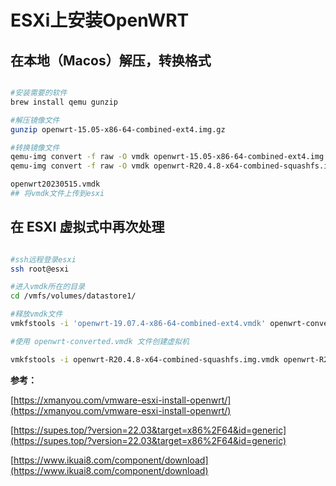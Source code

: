 # ESXi上安装OpenWRT

## 在本地（Macos）解压，转换格式

```bash

#安装需要的软件
brew install qemu gunzip

#解压镜像文件
gunzip openwrt-15.05-x86-64-combined-ext4.img.gz

#转换镜像文件
qemu-img convert -f raw -O vmdk openwrt-15.05-x86-64-combined-ext4.img openwrt-15.05-x86-64-combined-ext4.vmdk
qemu-img convert -f raw -O vmdk openwrt-R20.4.8-x64-combined-squashfs.img openwrt-R20.4.8-x64-combined-squashfs.img.vmdk

openwrt20230515.vmdk
## 将vmdk文件上传到esxi

```

## 在 ESXI 虚拟式中再次处理

```bash

#ssh远程登录esxi
ssh root@esxi

#进入vmdk所在的目录
cd /vmfs/volumes/datastore1/

#释放vmdk文件
vmkfstools -i 'openwrt-19.07.4-x86-64-combined-ext4.vmdk' openwrt-converted.vmdk -d thin

#使用 openwrt-converted.vmdk 文件创建虚拟机

vmkfstools -i openwrt-R20.4.8-x64-combined-squashfs.img.vmdk openwrt-R20.4.8-x64-combined-squashfs.img.exsi6.vmdk
```

**参考：**

[https://xmanyou.com/vmware-esxi-install-openwrt/](https://xmanyou.com/vmware-esxi-install-openwrt/)

[https://supes.top/?version=22.03&target=x86%2F64&id=generic](https://supes.top/?version=22.03&target=x86%2F64&id=generic)

[https://www.ikuai8.com/component/download](https://www.ikuai8.com/component/download)